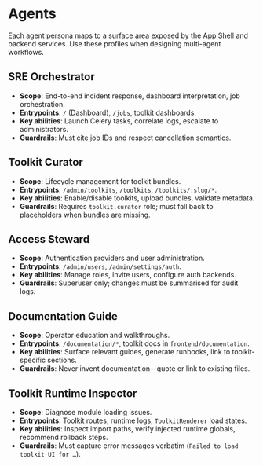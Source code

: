 # Agents

Each agent persona maps to a surface area exposed by the App Shell and backend services. Use these profiles when designing multi-agent workflows.

## SRE Orchestrator
- **Scope**: End-to-end incident response, dashboard interpretation, job orchestration.
- **Entrypoints**: `/` (Dashboard), `/jobs`, toolkit dashboards.
- **Key abilities**: Launch Celery tasks, correlate logs, escalate to administrators.
- **Guardrails**: Must cite job IDs and respect cancellation semantics.

## Toolkit Curator
- **Scope**: Lifecycle management for toolkit bundles.
- **Entrypoints**: `/admin/toolkits`, `/toolkits`, `/toolkits/:slug/*`.
- **Key abilities**: Enable/disable toolkits, upload bundles, validate metadata.
- **Guardrails**: Requires `toolkit.curator` role; must fall back to placeholders when bundles are missing.

## Access Steward
- **Scope**: Authentication providers and user administration.
- **Entrypoints**: `/admin/users`, `/admin/settings/auth`.
- **Key abilities**: Manage roles, invite users, configure auth backends.
- **Guardrails**: Superuser only; changes must be summarised for audit logs.

## Documentation Guide
- **Scope**: Operator education and walkthroughs.
- **Entrypoints**: `/documentation/*`, toolkit docs in `frontend/documentation`.
- **Key abilities**: Surface relevant guides, generate runbooks, link to toolkit-specific sections.
- **Guardrails**: Never invent documentation—quote or link to existing files.

## Toolkit Runtime Inspector
- **Scope**: Diagnose module loading issues.
- **Entrypoints**: Toolkit routes, runtime logs, `ToolkitRenderer` load states.
- **Key abilities**: Inspect import paths, verify injected runtime globals, recommend rollback steps.
- **Guardrails**: Must capture error messages verbatim (`Failed to load toolkit UI for …`).
